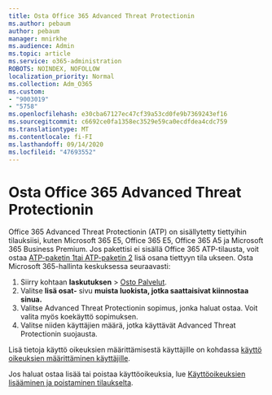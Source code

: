```yaml
---
title: Osta Office 365 Advanced Threat Protectionin
ms.author: pebaum
author: pebaum
manager: mnirkhe
ms.audience: Admin
ms.topic: article
ms.service: o365-administration
ROBOTS: NOINDEX, NOFOLLOW
localization_priority: Normal
ms.collection: Adm_O365
ms.custom:
- "9003019"
- "5758"
ms.openlocfilehash: e30cba67127ec47cf39a53cd0fe9b7369243ef16
ms.sourcegitcommit: c6692ce0fa1358ec3529e59ca0ecdfdea4cdc759
ms.translationtype: MT
ms.contentlocale: fi-FI
ms.lasthandoff: 09/14/2020
ms.locfileid: "47693552"
---
```

# <a name="purchase-office-365-advanced-threat-protection"></a>Osta Office 365 Advanced Threat Protectionin

Office 365 Advanced Threat Protectionin (ATP) on sisällytetty tiettyihin tilauksiisi, kuten Microsoft 365 E5, Office 365 E5, Office 365 A5 ja Microsoft 365 Business Premium. Jos pakettisi ei sisällä Office 365 ATP-tilausta, voit ostaa [ATP-paketin 1tai ATP-paketin 2](https:/www.microsoft.com/microsoft-365/exchange/advance-threat-protection?market=um#office-ProductsCompare-785zwzq) lisä osana tiettyyn tila ukseen. Osta Microsoft 365-hallinta keskuksessa seuraavasti:

1. Siirry kohtaan **laskutuksen**   >   [Osto Palvelut](https://go.microsoft.com/fwlink/p/?linkid=868433).
2. Valitse **lisä osat-**  sivu **muista luokista, jotka saattaisivat kiinnostaa sinua.**
3. Valitse Advanced Threat Protectionin sopimus, jonka haluat ostaa. Voit valita myös koekäyttö sopimuksen.
4. Valitse niiden käyttäjien määrä, jotka käyttävät Advanced Threat Protectionin suojausta.

Lisä tietoja käyttö oikeuksien määrittämisestä käyttäjille on kohdassa [käyttö oikeuksien määrittäminen käyttäjille](https://docs.microsoft.com/microsoft-365/admin/manage/assign-licenses-to-users?view=o365-worldwide).

Jos haluat ostaa lisää tai poistaa käyttöoikeuksia, lue [Käyttöoikeuksien lisääminen ja poistaminen tilaukselta](https://docs.microsoft.com/microsoft-365/commerce/licenses/buy-licenses?view=o365-worldwide#add-or-remove-licenses-for-your-business-subscription).